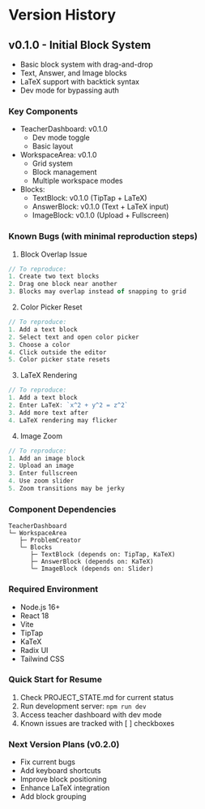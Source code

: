 # Version History

## v0.1.0 - Initial Block System
- Basic block system with drag-and-drop
- Text, Answer, and Image blocks
- LaTeX support with backtick syntax
- Dev mode for bypassing auth

### Key Components
- TeacherDashboard: v0.1.0
  - Dev mode toggle
  - Basic layout
- WorkspaceArea: v0.1.0
  - Grid system
  - Block management
  - Multiple workspace modes
- Blocks:
  - TextBlock: v0.1.0 (TipTap + LaTeX)
  - AnswerBlock: v0.1.0 (Text + LaTeX input)
  - ImageBlock: v0.1.0 (Upload + Fullscreen)

### Known Bugs (with minimal reproduction steps)

1. Block Overlap Issue
```typescript
// To reproduce:
1. Create two text blocks
2. Drag one block near another
3. Blocks may overlap instead of snapping to grid
```

2. Color Picker Reset
```typescript
// To reproduce:
1. Add a text block
2. Select text and open color picker
3. Choose a color
4. Click outside the editor
5. Color picker state resets
```

3. LaTeX Rendering
```typescript
// To reproduce:
1. Add a text block
2. Enter LaTeX: `x^2 + y^2 = z^2`
3. Add more text after
4. LaTeX rendering may flicker
```

4. Image Zoom
```typescript
// To reproduce:
1. Add an image block
2. Upload an image
3. Enter fullscreen
4. Use zoom slider
5. Zoom transitions may be jerky
```

### Component Dependencies
```
TeacherDashboard
└─ WorkspaceArea
   ├─ ProblemCreator
   └─ Blocks
      ├─ TextBlock (depends on: TipTap, KaTeX)
      ├─ AnswerBlock (depends on: KaTeX)
      └─ ImageBlock (depends on: Slider)
```

### Required Environment
- Node.js 16+
- React 18
- Vite
- TipTap
- KaTeX
- Radix UI
- Tailwind CSS

### Quick Start for Resume
1. Check PROJECT_STATE.md for current status
2. Run development server: `npm run dev`
3. Access teacher dashboard with dev mode
4. Known issues are tracked with [ ] checkboxes

### Next Version Plans (v0.2.0)
- Fix current bugs
- Add keyboard shortcuts
- Improve block positioning
- Enhance LaTeX integration
- Add block grouping
